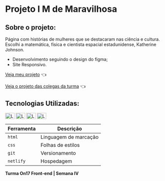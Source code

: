 # Projeto I M de Maravilhosa

## Sobre o projeto:
Página com histórias de mulheres que se destacaram nas ciência e cultura. 
Escolhi a matemática, física e cientista espacial estadunidense, Katherine Johnson.

* Desenvolvimento seguindo o design do figma;
* Site Responsivo.

[Veja meu projeto](https://mdemaravilhosa-reprograma.netlify.app) :point_left: 

[Veja o projeto das colegas da turma](https://m-de-maravilhosa-on17.netlify.app) :point_left: 


## Tecnologias Utilizadas:
<div>
  <img align="center" alt="Logo HTML" height="20" width="30" src="https://cdn.jsdelivr.net/gh/devicons/devicon/icons/html5/html5-plain.svg"/>
  <img align="center" alt="Logo CSS" height="20" width="30" src="https://cdn.jsdelivr.net/gh/devicons/devicon/icons/css3/css3-plain.svg"/>
  <img align="center" alt="Logo do Git" height="20" width="30" src="https://cdn.jsdelivr.net/gh/devicons/devicon/icons/git/git-plain.svg"/>
  <img align="center" alt="Logo Figma" height="20" width="30" src="https://cdn.jsdelivr.net/gh/devicons/devicon/icons/figma/figma-original.svg"/>
</div>


| Ferramenta | Descrição |
| --- | --- |
| `html` | Linguagem de marcação|
| `css` | Folhas de estilos|
| `git` | Versionamento|
| `netlify` | Hospedagem|


**Turma On17 Front-end | Semana IV**
